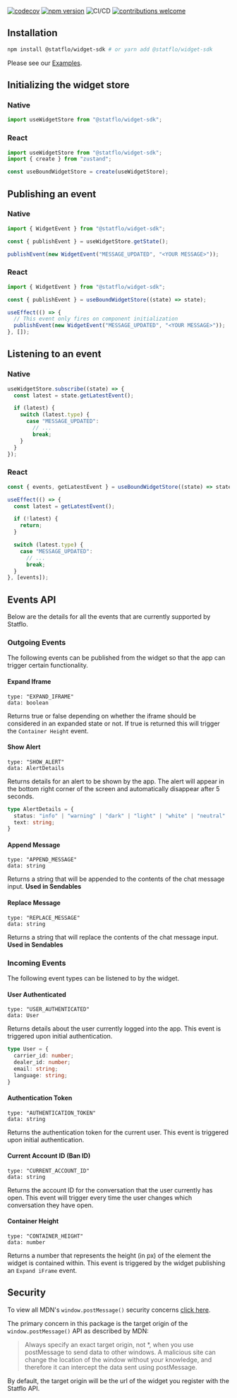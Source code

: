 [![codecov](https://codecov.io/gh/Statflo/widget-sdk/branch/main/graph/badge.svg?token=E2QJ7EUJVZ)](https://codecov.io/gh/Statflo/widget-sdk)
[![npm version](https://badge.fury.io/js/@statflo%2Fwidget-sdk.svg)](https://www.npmjs.com/package/@statflo/widget-sdk)
![CI/CD](https://github.com/statflo/widget-sdk/actions/workflows/main.yml/badge.svg)
[![contributions welcome](https://img.shields.io/badge/contributions-welcome-brightgreen.svg?style=flat)](https://github.com/Statflo/widget-sdk/issues)

## Installation

```bash
npm install @statflo/widget-sdk # or yarn add @statflo/widget-sdk
```

Please see our [Examples](https://github.com/Statflo/widget-sdk/tree/main/examples).

## Initializing the widget store

### Native

```javascript
import useWidgetStore from "@statflo/widget-sdk";
```

### React

```typescript
import useWidgetStore from "@statflo/widget-sdk";
import { create } from "zustand";

const useBoundWidgetStore = create(useWidgetStore);
```

## Publishing an event

### Native

```javascript
import { WidgetEvent } from "@statflo/widget-sdk";

const { publishEvent } = useWidgetStore.getState();

publishEvent(new WidgetEvent("MESSAGE_UPDATED", "<YOUR MESSAGE>"));
```

### React

```typescript
import { WidgetEvent } from "@statflo/widget-sdk";

const { publishEvent } = useBoundWidgetStore((state) => state);

useEffect(() => {
  // This event only fires on component initialization
  publishEvent(new WidgetEvent("MESSAGE_UPDATED", "<YOUR MESSAGE>"));
}, []);
```

## Listening to an event

### Native

```javascript
useWidgetStore.subscribe((state) => {
  const latest = state.getLatestEvent();

  if (latest) {
    switch (latest.type) {
      case "MESSAGE_UPDATED":
        // ...
        break;
    }
  }
});
```

### React

```typescript
const { events, getLatestEvent } = useBoundWidgetStore((state) => state);

useEffect(() => {
  const latest = getLatestEvent();

  if (!latest) {
    return;
  }

  switch (latest.type) {
    case "MESSAGE_UPDATED":
      // ...
      break;
  }
}, [events]);
```

## Events API

Below are the details for all the events that are currently supported by Statflo.

### Outgoing Events

The following events can be published from the widget so that the app can trigger certain functionality.

#### Expand Iframe

```
type: "EXPAND_IFRAME"
data: boolean
```

Returns true or false depending on whether the iframe should be considered in an expanded state or not. If true is returned this will trigger the `Container Height` event.

#### Show Alert

```
type: "SHOW_ALERT"
data: AlertDetails
```

Returns details for an alert to be shown by the app. The alert will appear in the bottom right corner of the screen and automatically disappear after 5 seconds.

```typescript
type AlertDetails = {
  status: "info" | "warning" | "dark" | "light" | "white" | "neutral" | "success" | "error";
  text: string;
}
```

#### Append Message

```
type: "APPEND_MESSAGE"
data: string
```

Returns a string that will be appended to the contents of the chat message input. **Used in Sendables**

#### Replace Message

```
type: "REPLACE_MESSAGE"
data: string
```

Returns a string that will replace the contents of the chat message input. **Used in Sendables**

### Incoming Events

The following event types can be listened to by the widget.

#### User Authenticated

```
type: "USER_AUTHENTICATED"
data: User
```

Returns details about the user currently logged into the app. This event is triggered upon initial authentication.

```typescript
type User = {
  carrier_id: number;
  dealer_id: number;
  email: string;
  language: string;
}
```

#### Authentication Token

```
type: "AUTHENTICATION_TOKEN"
data: string
```

Returns the authentication token for the current user. This event is triggered upon initial authentication.

#### Current Account ID (Ban ID)

```
type: "CURRENT_ACCOUNT_ID"
data: string
```

Returns the account ID for the conversation that the user currently has open. This event will trigger every time the user changes which conversation they have open.

#### Container Height

```
type: "CONTAINER_HEIGHT"
data: number
```

Returns a number that represents the height (in px) of the element the widget is contained within. This event is triggered by the widget publishing an `Expand iFrame` event.

## Security

To view all MDN's `window.postMessage()` security concerns [click here](https://developer.mozilla.org/en-US/docs/Web/API/Window/postMessage#security_concerns).

The primary concern in this package is the target origin of the `window.postMessage()` API as described by MDN:

> Always specify an exact target origin, not \*, when you use postMessage to send data to other windows. A malicious site can change the location of the window without your knowledge, and therefore it can intercept the data sent using postMessage.

By default, the target origin will be the url of the widget you register with the Statflo API.
